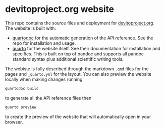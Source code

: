 # devitoproject.org website


This repo contains the source files and deployment for [devitoproject.org](devitoproject.org). The website is built with:

- [quartodoc](https://github.com/machow/quartodoc) for the automatic generation of the API reference. See the repo for installation and usage.
- [quarto](https://quarto.org/) for the website itself. See their documentation for installation and specifics. This is built on top of pandoc and supports all pandoc standard syntax plus additional scientific writing tools.


The webiste is fully described through the markdown `.qmd` files for the pages and `_quarto.yml` for the layout. You can also preview the website locally when making changes running 

```bash
quartodoc build
```

to generate all the API reference files then

```bash
quarto preview
```

to create the preview of the website that will automatically open in your browser.